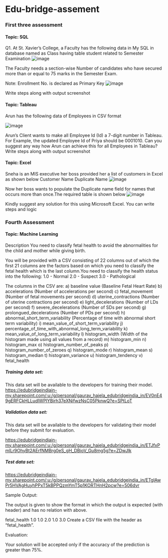 # Edu-bridge-assement
### First three assessment
#### Topic: SQL
 Q1. At St. Xavier’s College, a Faculty has the following data in My SQL in database named as Class having table student related to Semester Examination
![image](https://user-images.githubusercontent.com/104683128/197178258-6cfe0a54-8943-4939-9c00-063b0345bc2b.png)

The Faculty needs a section-wise Number of candidates who have secured more than or equal to 75 marks in the Semester Exam.

Note: Enrollment No. is declared as Primary Key
![image](https://user-images.githubusercontent.com/104683128/197178386-48719d26-55c9-4a84-b684-92b43d671297.png)

Write steps along with output screenshot

#### Topic: Tableau
Arun has the following data of Employees in CSV format

![image](https://user-images.githubusercontent.com/104683128/197168787-51122259-dc15-4bad-a980-8c6d574fd362.png)

Arun’s Client wants to make all Employee Id (Id) a 7-digit number in Tableau.
For Example, the updated Employee Id of Priya should be 0001010.
Can you suggest any way how Arun
can achieve this for all Employees in Tableau?
Write steps along with output screenshot

#### Topic: Excel
Sneha is an MIS executive her boss provided her a list of customers in Excel as shown below
Customer Name Duplicate Name
![image](https://user-images.githubusercontent.com/104683128/197178575-767371f1-dd6b-40be-aba2-b5bf215d975e.png)

Now her boss wants to populate the Duplicate name field for names that occurs more than once.The required table is shown below
![image](https://user-images.githubusercontent.com/104683128/197178714-7ce007cb-ea3e-4a7e-a347-e8d1fa83e318.png)

Kindly suggest any solution for this using Microsoft Excel. You can write steps and logic

### Fourth Assessment
#### Topic: Machine Learning
Description
You need to classify fetal health to avoid the abnormalities for the child and mother while giving birth.

You will be provided with a CSV consisting of 22 columns out of which the first 21 columns are the factors based on which you need to classify the fetal health which is the last column.You need to classify the health status into the following:
1.0 - Normal
2.0 - Suspect
3.0 - Pathological

The columns in the CSV are:
a) baseline value (Baseline Fetal Heart Rate)
b) accelerations (Number of accelerations per second)
c) fetal_movement (Number of fetal movements per second)
d) uterine_contractions (Number of uterine contractions per second)
e) light_decelerations (Number of LDs per second)
f) severe_decelerations (Number of SDs per second)
g) prolongued_decelerations (Number of PDs per second)
h) abnormal_short_term_variability (Percentage of time with abnormal short term variability)
i) mean_value_of_short_term_variability
j) percentage_of_time_with_abnormal_long_term_variability
k) mean_value_of_long_term_variability
l) histogram_width (Width of the histogram made using all values from a record)
m) histogram_min
n) histogram_max
o) histogram_number_of_peaks
p) histogram_number_of_zeroes
q) histogram_mode
r) histogram_mean
s) histogram_median
t) histogram_variance
u) histogram_tendency
v) fetal_health
##### Training data set:
This data set will be available to the developers for training their model. 
https://edubridgeindiain-my.sharepoint.com/:u:/g/personal/gaurav_hajela_edubridgeindia_in/EV0nE49gERFCkHLLudlWPlYBirh37eXNifwzNsC05PknwQ?e=SPtLoT
##### Validation data set:
This data set will be available to the developers for validating their model before they submit for
evaluation.

https://edubridgeindiain-my.sharepoint.com/:u:/g/personal/gaurav_hajela_edubridgeindia_in/ETJfxPmlLr9OhyBt2AErfNMBrg0eS_gH_DBioV_Gu8mg5g?e=ZDwJlk

##### Test data set:
https://edubridgeindiain-my.sharepoint.com/:u:/g/personal/gaurav_hajela_edubridgeindia_in/ETglAwPr5HVAgHuyhPPxT5kBPPQzmYmT5p1KORTHnH2pcw?e=506dvr

Sample Output:

The output is given to show the format in which the output is expected (with header) and has no relation with above.

fetal_health
1.0
1.0
2.0
1.0
3.0
Create a CSV file with the header as “fetal_health”.

Evaluation:

Your solution will be accepted only if the accuracy of the prediction is greater than 75%.
